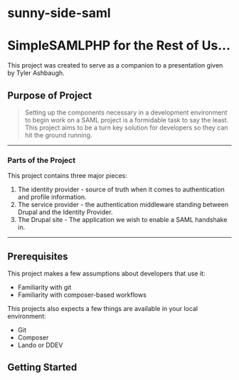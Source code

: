 # sunny-side-saml

# SimpleSAMLPHP for the Rest of Us...
This project was created to serve as a companion to a presentation given by Tyler Ashbaugh.
## Purpose of Project
> Setting up the components necessary in a development environment to begin work on a SAML project is a formidable task to say the least. This project aims to be a turn key solution for developers so they can hit the ground running.
---
### Parts of the Project
This project contains three major pieces:

1. The identity provider - source of truth when it comes to authentication and profile information.
2. The service provider - the authentication middleware standing between Drupal and the Identity Provider.
3. The Drupal site - The application we wish to enable a SAML handshake in.
---
## Prerequisites
This project makes a few assumptions about developers that use it:

* Familiarity with git
* Familiarity with composer-based workflows

This projects also expects a few things are available in your local environment:

* Git
* Composer
* Lando or DDEV

## Getting Started


